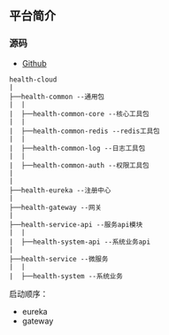 ## 平台简介

### 源码
- [Github](https://github.com/zhangxqing/health-cloud)

```
health-cloud
|
├──health-common --通用包
|  |
|  ├──health-common-core --核心工具包
|  |
|  ├──health-common-redis --redis工具包
|  |
|  ├──health-common-log --日志工具包
|  |
|  ├──health-common-auth --权限工具包
|
|
├──health-eureka --注册中心
|
├──health-gateway --网关
|
├──health-service-api --服务api模块
|  |
|  ├──health-system-api --系统业务api
|
├──health-service --微服务
|  |
|  ├──health-system --系统业务

```



启动顺序：
- eureka
- gateway
